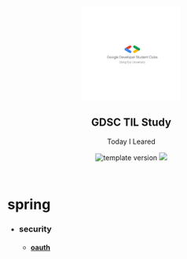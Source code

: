 <br/>
<p align="middle" >
  <img width="200px;" src="./images/로고_background-none.png"/>
</p>
<h2 align="middle">GDSC TIL Study</h2>
<p align="middle">Today I Leared</p>
<p align="middle">
  <img src="https://img.shields.io/badge/version-1.0.0-blue?style=flat-square" alt="template version"/>
  <img src="https://img.shields.io/badge/language-md-md.svg?style=flat-square"/>
</p>

<br/>

# spring
- ### security
  - <h4><a href='.\Security\Oauth2.md'>oauth</a></h4>
